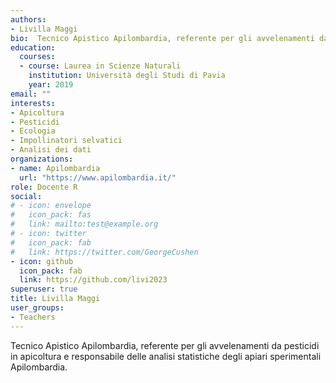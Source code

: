 ```yaml
---
authors:
- Livilla Maggi
bio:  Tecnico Apistico Apilombardia, referente per gli avvelenamenti da pesticidi in apicoltura e responsabile delle analisi statistiche degli apiari sperimentali Apilombardia.
education:
  courses:
  - course: Laurea in Scienze Naturali
    institution: Università degli Studi di Pavia
    year: 2019
email: ""
interests:
- Apicoltura
- Pesticidi
- Ecologia
- Impollinatori selvatici
- Analisi dei dati
organizations:
- name: Apilombardia
  url: "https://www.apilombardia.it/"
role: Docente R
social:
# - icon: envelope
#   icon_pack: fas
#   link: mailto:test@example.org
# - icon: twitter
#   icon_pack: fab
#   link: https://twitter.com/GeorgeCushen
- icon: github
  icon_pack: fab
  link: https://github.com/livi2023
superuser: true
title: Livilla Maggi
user_groups:
- Teachers
---
```


Tecnico Apistico Apilombardia, referente per gli avvelenamenti da pesticidi in apicoltura e responsabile delle analisi statistiche degli apiari sperimentali Apilombardia.
